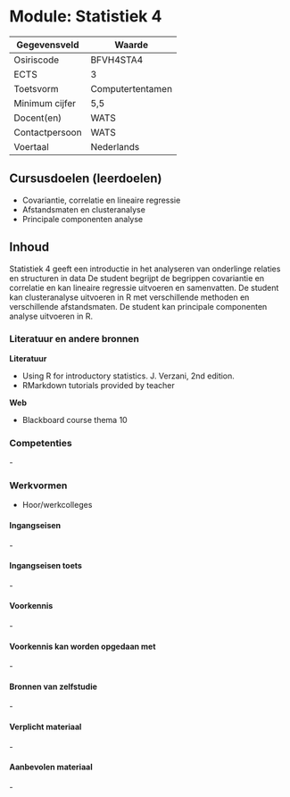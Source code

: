 # Module: Statistiek 4

| Gegevensveld  | Waarde |
| ------------- | ------------- |
| Osiriscode  | BFVH4STA4  |
| ECTS  | 3 |
| Toetsvorm  | Computertentamen |
| Minimum cijfer  | 5,5 |
| Docent(en)  | WATS |
| Contactpersoon  | WATS |
| Voertaal  | Nederlands |

## Cursusdoelen (leerdoelen)

- Covariantie, correlatie en lineaire regressie
- Afstandsmaten en clusteranalyse
- Principale componenten analyse

## Inhoud

Statistiek 4 geeft een introductie in het analyseren van onderlinge relaties en structuren in data
De student begrijpt de begrippen covariantie en correlatie en kan lineaire regressie uitvoeren en samenvatten.
De student kan clusteranalyse uitvoeren in R met verschillende methoden en verschillende afstandsmaten. 
De student kan principale componenten analyse uitvoeren in R.
 
### Literatuur en andere bronnen

**Literatuur**  
- Using R for introductory statistics. J. Verzani, 2nd edition.
- RMarkdown tutorials provided by teacher

**Web**
- Blackboard course thema 10

### Competenties
\-

### Werkvormen  
- Hoor/werkcolleges

#### Ingangseisen 
\- 

#### Ingangseisen toets
\- 

#### Voorkennis
\-

#### Voorkennis kan worden opgedaan met
\-

#### Bronnen van zelfstudie
\-

#### Verplicht materiaal
\-

#### Aanbevolen materiaal
\-

